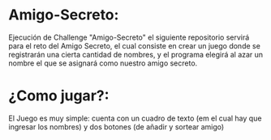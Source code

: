 # Amigo-Secreto:
Ejecución de Challenge "Amigo-Secreto"
el siguiente repositorio servirá para el reto del Amigo Secreto, el cual consiste en crear un juego donde se registrarán una cierta cantidad de nombres, y el programa elegirá al azar un nombre el que se asignará como nuestro amigo secreto.
# ¿Como jugar?:
El Juego es muy simple: cuenta con un cuadro de texto (em el cual hay que ingresar los nombres) y dos botones (de añadir y sortear amigo)
